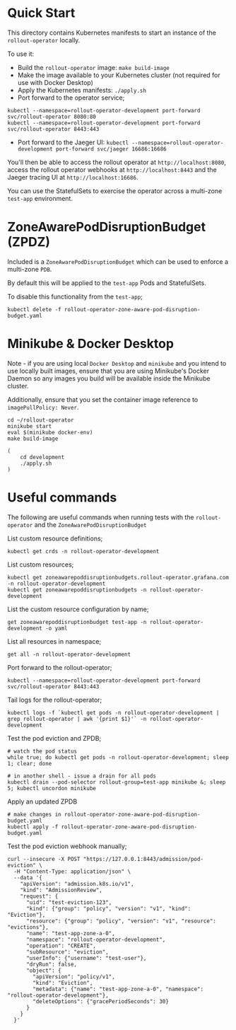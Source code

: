 # Quick Start

This directory contains Kubernetes manifests to start an instance of the `rollout-operator` locally.

To use it:

* Build the `rollout-operator` image: `make build-image`
* Make the image available to your Kubernetes cluster (not required for use with Docker Desktop)
* Apply the Kubernetes manifests: `./apply.sh`
* Port forward to the operator service;
```
kubectl --namespace=rollout-operator-development port-forward svc/rollout-operator 8080:80
kubectl --namespace=rollout-operator-development port-forward svc/rollout-operator 8443:443
```
* Port forward to the Jaeger UI: `kubectl --namespace=rollout-operator-development port-forward svc/jaeger 16686:16686`

You'll then be able to access the rollout operator at `http://localhost:8080`, access the rollout operator webhooks at `http://localhost:8443` and the Jaeger tracing UI at `http://localhost:16686`.

You can use the StatefulSets to exercise the operator across a multi-zone `test-app` environment.

# ZoneAwarePodDisruptionBudget (ZPDZ)

Included is a `ZoneAwarePodDisruptionBudget` which can be used to enforce a multi-zone `PDB`.

By default this will be applied to the `test-app` Pods and StatefulSets.

To disable this functionality from the `test-app`;

```text
kubectl delete -f rollout-operator-zone-aware-pod-disruption-budget.yaml
```

# Minikube & Docker Desktop

Note - if you are using local `Docker Desktop` and `minikube` and you intend to use locally built images, ensure that you are using Minikube's Docker Daemon so any images you build will be available inside the Minikube cluster.

Additionally, ensure that you set the container image reference to `imagePullPolicy: Never`.

```
cd ~/rollout-operator
minikube start
eval $(minikube docker-env)
make build-image

(
    cd development
    ./apply.sh
)
```

# Useful commands

The following are useful commands when running tests with the `rollout-operator` and the `ZoneAwarePodDisruptionBudget`

List custom resource definitions;
```
kubectl get crds -n rollout-operator-development
```

List custom resources;
```
kubectl get zoneawarepoddisruptionbudgets.rollout-operator.grafana.com -n rollout-operator-development
kubectl get zoneawarepoddisruptionbudgets -n rollout-operator-development
```

List the custom resource configuration by name;
```
get zoneawarepoddisruptionbudget test-app -n rollout-operator-development -o yaml 
```

List all resources in namespace;
```
get all -n rollout-operator-development
```

Port forward to the rollout-operator;
```
kubectl --namespace=rollout-operator-development port-forward svc/rollout-operator 8443:443
```

Tail logs for the rollout-operator;
```
kubectl logs -f `kubectl get pods -n rollout-operator-development | grep rollout-operator | awk '{print $1}'` -n rollout-operator-development
```

Test the pod eviction and ZPDB;
```
# watch the pod status
while true; do kubectl get pods -n rollout-operator-development; sleep 1; clear; done
```

```
# in another shell - issue a drain for all pods
kubectl drain --pod-selector rollout-group=test-app minikube &; sleep 5; kubectl uncordon minikube
```

Apply an updated ZPDB
```
# make changes in rollout-operator-zone-aware-pod-disruption-budget.yaml
kubectl apply -f rollout-operator-zone-aware-pod-disruption-budget.yaml
```

Test the pod eviction webhook manually;
```
curl --insecure -X POST "https://127.0.0.1:8443/admission/pod-eviction" \
  -H "Content-Type: application/json" \
  --data '{
    "apiVersion": "admission.k8s.io/v1",
    "kind": "AdmissionReview",
    "request": {
      "uid": "test-eviction-123",
      "kind": {"group": "policy", "version": "v1", "kind": "Eviction"},
      "resource": {"group": "policy", "version": "v1", "resource": "evictions"},
      "name": "test-app-zone-a-0",
      "namespace": "rollout-operator-development",
      "operation": "CREATE",
      "subResource": "eviction",
      "userInfo": {"username": "test-user"},
      "dryRun": false,
      "object": {
        "apiVersion": "policy/v1",
        "kind": "Eviction",
        "metadata": {"name": "test-app-zone-a-0", "namespace": "rollout-operator-development"},
        "deleteOptions": {"gracePeriodSeconds": 30}
      }
    }
  }'
```

